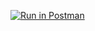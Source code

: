 [![Run in Postman](https://run.pstmn.io/button.svg)](https://app.getpostman.com/run-collection/bc217e9b61beaec57588#?env%5BWeb%20API%5D=W3siZW5hYmxlZCI6dHJ1ZSwia2V5IjoiYm9va190aXRsZSIsInZhbHVlIjoiVHVyaW5nIiwidHlwZSI6InRleHQifSx7ImVuYWJsZWQiOnRydWUsImtleSI6ImlkIiwidmFsdWUiOiJWbEM1TWtWSXdxa0MiLCJ0eXBlIjoidGV4dCJ9XQ==)
